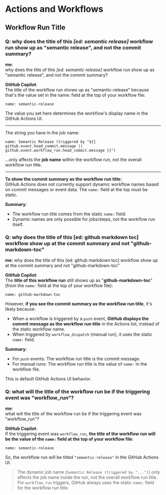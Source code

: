
# Actions and Workflows

<!-- markdownlint-disable MD007 -->
<!--ts-->
<!--te-->
<!-- markdownlint-enable MD007 -->

## Workflow Run Title

### Q: why does the title of this _[ed: semantic release]_ workflow run show up as "semantic release", and not the commit summary?

**me**:  
why does the title of this _[ed: semantic release]_ workflow run show up as "semantic release", and not the commit summary?

**GitHub Copilot**:  
The title of the workflow run shows up as "semantic-release" because that's the value set in the name: field at the top of your workflow file:

    name: semantic-release

The value you set here determines the workflow's display name in the GitHub Actions UI.

---

The string you have in the job name:

    name: Semantic Release (triggered by "${{ github.event.head_commit.message || github.event.workflow_run.head_commit.message }}")

...only affects the **job name** within the workflow run, not the overall workflow run title.

---

**To show the commit summary as the workflow run title:**  
GitHub Actions does not currently support dynamic workflow names based on commit messages or event data. The `name:` field at the top must be static.

**Summary**:

* The workflow run title comes from the static `name:` field.
* Dynamic names are only possible for jobs/steps, not the workflow run itself.

### Q: why does the title of this [ed: github markdown toc] workflow show up at the commit summary and not "github-markdown-toc"

**me**: why does the title of this [ed: github markdown toc] workflow show up at the commit summary and not "github-markdown-toc"


**GitHub Copilot**:  
The **title of this workflow run** still shows up as "**github-markdown-toc**" (from the `name:` field at the top of your workflow file):

    name: github-markdown-toc

However, **if you see the commit summary as the workflow run title**, it's likely because:

* When a workflow is triggered by a `push` event, **GitHub displays the commit message as the workflow run title** in the Actions list, instead of the static workflow name.
* When triggered by `workflow_dispatch` (manual run), it uses the static `name:` field.  

**Summary**:

* For `push` events: The workflow run title is the commit message.
* For manual runs: The workflow run title is the value of `name:` in the workflow file.

This is default GitHub Actions UI behavior.

### Q: what will the title of the workflow run be if the triggering event was "workflow_run"?

**me**:  
what will the title of the workflow run be if the triggering event was "workflow_run"?

**GitHub Copilot**:  
If the triggering event was `workflow_run`, **the title of the workflow run will be the value of the `name:` field at the top of your workflow file**:

    name: semantic-release
    
So, the workflow run will be titled `"semantic-release"` in the GitHub Actions UI.

> The dynamic job name (`Semantic Release (triggered by "...")`) only affects the job name inside the run, not the overall workflow run title.  
For `workflow_run` triggers, GitHub always uses the static `name:` field for the workflow run title.